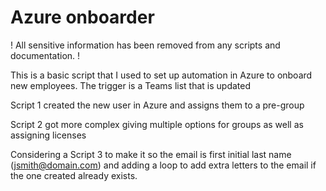 # Azure onboarder
! All sensitive information has been removed from any scripts and documentation. !

This is a basic script that I used to set up automation in Azure to onboard new employees. 
The trigger is a Teams list that is updated

Script 1 created the new user in Azure and assigns them to a pre-group

Script 2 got more complex giving multiple options for groups as well as assigning licenses

Considering a Script 3 to make it so the email is first initial last name (jsmith@domain.com) and adding a loop to add extra letters to the email if the one created already exists.
